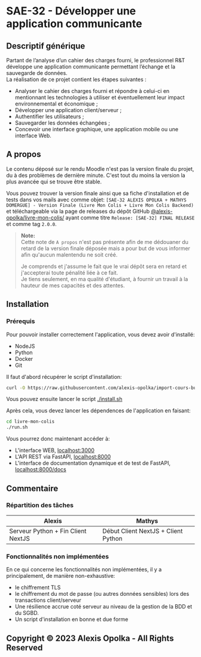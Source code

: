 # SAE-32 - Développer une application communicante

## Descriptif générique

Partant de l’analyse d’un cahier des charges fourni, le professionnel R&T développe une application communicante permettant l’échange et la sauvegarde de données.  
La réalisation de ce projet contient les étapes suivantes :

- Analyser le cahier des charges fourni et répondre à celui-ci en mentionnant les technologies à utiliser et éventuellement leur impact environnemental et économique ;
- Développer une application client/serveur ;
- Authentifier les utilisateurs ;
- Sauvegarder les données échangées ;
- Concevoir une interface graphique, une application mobile ou une interface Web.

## A propos

Le contenu déposé sur le rendu Moodle n'est pas la version finale du projet, du à des problèmes de dernière minute.
C'est tout du moins la version la plus avancée qui se trouve être stable.

Vous pouvez trouver la version finale ainsi que sa fiche d'installation et de tests dans vos mails avec comme objet: `[SAE-32 ALEXIS OPOLKA + MATHYS DOMERGUE] - Version Finale (Livre Mon Colis + Livre Mon Colis Backend)` et téléchargeable via la page de releases du dépôt GitHub [@alexis-opolka/livre-mon-colis/](https://github.com/alexis-opolka/livre-mon-colis/releases) ayant comme titre `Release: [SAE-32] FINAL RELEASE` et comme tag `2.0.0`.

> **Note:**  
> Cette note de `A propos` n'est pas présente afin de me dédouaner du retard de la version finale déposée mais a pour but de vous informer afin qu'aucun malentendu ne soit créé.
>
> Je comprends et j'assume le fait que le vrai dépôt sera en retard et j'accepterai toute pénalité liée à ce fait.  
> Je tiens seulement, en ma qualité d'étudiant, à fournir un travail à la hauteur de mes capacités et des attentes.

## Installation

### Prérequis

Pour pouvoir installer correctement l'application, vous devez avoir d'installé:

- NodeJS
- Python
- Docker
- Git

Il faut d'abord récupérer le script d'installation:

```sh
curl -O https://raw.githubusercontent.com/alexis-opolka/import-cours-but-rt/master/cours/sae/sae-32/install.sh; chmod +x ./install.sh
```

Vous pouvez ensuite lancer le script [./install.sh](./install.sh)

Après cela, vous devez lancer les dépendences de l'application en faisant:

```sh
cd livre-mon-colis
./run.sh
```

Vous pourrez donc maintenant accéder à:

- L'interface WEB, [localhost:3000](http://localhost:3000)
- L'API REST via FastAPI, [localhost:8000](http://localhost:8000)
- L'interface de documentation dynamique et de test de FastAPI, [localhost:8000/docs](http://localhost:8000/docs#/)

## Commentaire

### Répartition des tâches

| Alexis                             | Mathys                              |
| ---------------------------------- | ----------------------------------- |
| Serveur Python + Fin Client NextJS | Début Client NextJS + Client Python |

### Fonctionnalités non implémentées

En ce qui concerne les fonctionnalités non implémentées, il y a principalement, de manière non-exhaustive:

- le chiffrement TLS
- le chiffrement du mot de passe (ou autres données sensibles) lors des transactions client/serveur
- Une résilience accrue coté serveur au niveau de la gestion  de la BDD et du SGBD.
- Un script d'installation en bonne et due forme

## Copyright &copy; 2023 Alexis Opolka - All Rights Reserved

